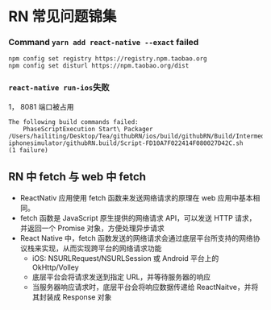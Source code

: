 # RN 常见问题锦集

### Command `yarn add react-native --exact` failed

```
npm config set registry https://registry.npm.taobao.org
npm config set disturl https://npm.taobao.org/dist
```

### `react-native run-ios`失败

1， 8081 端口被占用

```
The following build commands failed:
	PhaseScriptExecution Start\ Packager /Users/hailiting/Desktop/Tea/githubRN/ios/build/githubRN/Build/Intermediates.noindex/githubRN.build/Debug-iphonesimulator/githubRN.build/Script-FD10A7F022414F080027D42C.sh
(1 failure)

```

## RN 中 fetch 与 web 中 fetch

- ReactNativ 应用使用 fetch 函数来发送网络请求的原理在 web 应用中基本相同。
- fetch 函数是 JavaScript 原生提供的网络请求 API，可以发送 HTTP 请求，并返回一个 Promise 对象，方便处理异步请求
- React Native 中，fetch 函数发送的网络请求会通过底层平台所支持的网络协议栈来实现，从而实现跨平台的网络请求功能
  - iOS: NSURLRequest/NSURLSession 或 Android 平台上的 OkHttp/Volley
  - 底层平台会将请求发送到指定 URL，并等待服务器的响应
  - 当服务器响应请求时，底层平台会将响应数据传递给 ReactNaitve，并将其封装成 Response 对象
